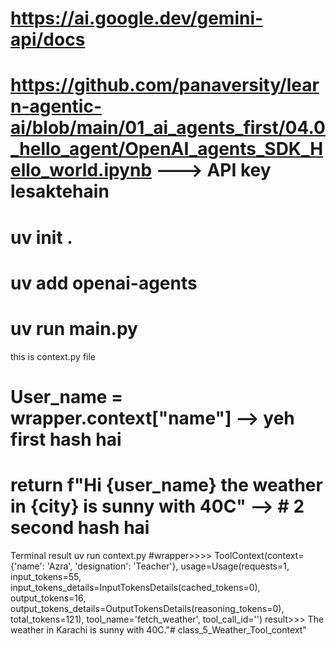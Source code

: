 # https://ai.google.dev/gemini-api/docs

# https://github.com/panaversity/learn-agentic-ai/blob/main/01_ai_agents_first/04.0_hello_agent/OpenAI_agents_SDK_Hello_world.ipynb  ---> API key lesaktehain 

# uv init .
# uv add openai-agents
# uv run main.py

this is context.py file
# User_name = wrapper.context["name"] --> yeh first hash hai #
# return f"Hi {user_name} the weather in {city} is sunny with 40C"  --> # 2 second hash hai #
Terminal result uv run context.py
#wrapper>>>> ToolContext(context={'name': 'Azra', 'designation': 'Teacher'}, usage=Usage(requests=1, input_tokens=55, input_tokens_details=InputTokensDetails(cached_tokens=0), output_tokens=16, output_tokens_details=OutputTokensDetails(reasoning_tokens=0), total_tokens=121), tool_name='fetch_weather', tool_call_id='')
result>>> The weather in Karachi is sunny with 40C."# class_5_Weather_Tool_context" 
